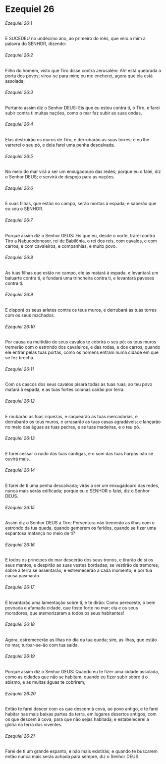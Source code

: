 # Ezequiel 26

###### Ezequiel 26:1

E SUCEDEU no undécimo ano, ao primeiro do mês, que veio a mim a palavra do SENHOR, dizendo:

###### Ezequiel 26:2

Filho do homem, visto que Tiro disse contra Jerusalém: Ah! está quebrada a porta dos povos; virou-se para mim; eu me encherei, agora que ela está assolada;

###### Ezequiel 26:3

Portanto assim diz o Senhor DEUS: Eis que eu estou contra ti, ó Tiro, e farei subir contra ti muitas nações, como o mar faz subir as suas ondas,

###### Ezequiel 26:4

Elas destruirão os muros de Tiro, e derrubarão as suas torres; e eu lhe varrerei o seu pó, e dela farei uma penha descalvada.

###### Ezequiel 26:5

No meio do mar virá a ser um enxugadouro das redes; porque eu o falei, diz o Senhor DEUS; e servirá de despojo para as nações.

###### Ezequiel 26:6

E suas filhas, que estão no campo, serão mortas à espada; e saberão que eu sou o SENHOR.

###### Ezequiel 26:7

Porque assim diz o Senhor DEUS: Eis que eu, desde o norte, trarei contra Tiro a Nabucodonosor, rei de Babilônia, o rei dos reis, com cavalos, e com carros, e com cavaleiros, e companhias, e muito povo.

###### Ezequiel 26:8

As tuas filhas que estão no campo, ele as matará à espada, e levantará um baluarte contra ti, e fundará uma trincheira contra ti, e levantará paveses contra ti.

###### Ezequiel 26:9

E disporá os seus aríetes contra os teus muros, e derrubará as tuas torres com os seus machados.

###### Ezequiel 26:10

Por causa da multidão de seus cavalos te cobrirá o seu pó; os teus muros tremerão com o estrondo dos cavaleiros, e das rodas, e dos carros, quando ele entrar pelas tuas portas, como os homens entram numa cidade em que se fez brecha.

###### Ezequiel 26:11

Com os cascos dos seus cavalos pisará todas as tuas ruas; ao teu povo matará à espada, e as tuas fortes colunas cairão por terra.

###### Ezequiel 26:12

E roubarão as tuas riquezas, e saquearão as tuas mercadorias, e derrubarão os teus muros, e arrasarão as tuas casas agradáveis; e lançarão no meio das águas as tuas pedras, e as tuas madeiras, e o teu pó.

###### Ezequiel 26:13

E farei cessar o ruído das tuas cantigas, e o som das tuas harpas não se ouvirá mais.

###### Ezequiel 26:14

E farei de ti uma penha descalvada; virás a ser um enxugadouro das redes, nunca mais serás edificada; porque eu o SENHOR o falei, diz o Senhor DEUS.

###### Ezequiel 26:15

Assim diz o Senhor DEUS a Tiro: Porventura não tremerão as ilhas com o estrondo da tua queda, quando gemerem os feridos, quando se fizer uma espantosa matança no meio de ti?

###### Ezequiel 26:16

E todos os príncipes do mar descerão dos seus tronos, e tirarão de si os seus mantos, e despirão as suas vestes bordadas; se vestirão de tremores, sobre a terra se assentarão, e estremecerão a cada momento; e por tua causa pasmarão.

###### Ezequiel 26:17

E levantarão uma lamentação sobre ti, e te dirão: Como pereceste, ó bem povoada e afamada cidade, que foste forte no mar; ela e os seus moradores, que atemorizaram a todos os seus habitantes!

###### Ezequiel 26:18

Agora, estremecerão as ilhas no dia da tua queda; sim, as ilhas, que estão no mar, turbar-se-ão com tua saída.

###### Ezequiel 26:19

Porque assim diz o Senhor DEUS: Quando eu te fizer uma cidade assolada, como as cidades que não se habitam, quando eu fizer subir sobre ti o abismo, e as muitas águas te cobrirem,

###### Ezequiel 26:20

Então te farei descer com os que descem à cova, ao povo antigo, e te farei habitar nas mais baixas partes da terra, em lugares desertos antigos, com os que descem à cova, para que não sejas habitada; e estabelecerei a glória na terra dos viventes.

###### Ezequiel 26:21

Farei de ti um grande espanto, e não mais existirás; e quando te buscarem então nunca mais serás achada para sempre, diz o Senhor DEUS.

